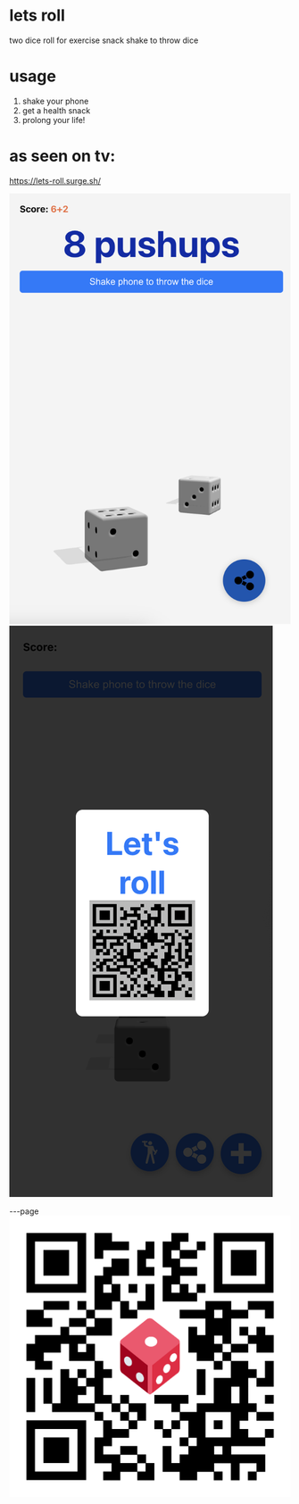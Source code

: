 # lets roll
two dice roll for exercise snack
shake to throw dice

# usage
1. shake your phone
2. get a health snack
3. prolong your life!

# as seen on tv:
https://lets-roll.surge.sh/

![Splash Screen](css/splash-screen.png)
![demo.png](../demo.png)



---page
![LetsRollQr.png](favicon/LetsRollQr.png)